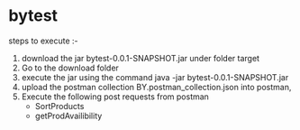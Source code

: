 # bytest
steps to execute :-
1. download the jar bytest-0.0.1-SNAPSHOT.jar under folder target
2. Go to the download folder 
3. execute the jar using the command java -jar bytest-0.0.1-SNAPSHOT.jar
4. upload the postman collection BY.postman_collection.json into postman, 
5. Execute the following post requests from postman 
    - SortProducts
    - getProdAvailibility
